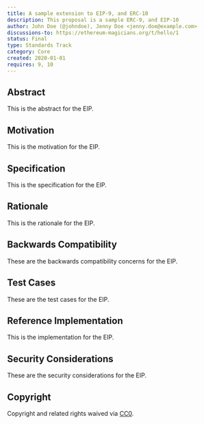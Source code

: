 ```yaml
---
title: A sample extension to EIP-9, and ERC-10
description: This proposal is a sample ERC-9, and EIP-10
author: John Doe (@johndoe), Jenny Doe <jenny.doe@example.com>
discussions-to: https://ethereum-magicians.org/t/hello/1
status: Final
type: Standards Track
category: Core
created: 2020-01-01
requires: 9, 10
---
```


## Abstract
This is the abstract for the EIP.

## Motivation
This is the motivation for the EIP.

## Specification
This is the specification for the EIP.

## Rationale
This is the rationale for the EIP.

## Backwards Compatibility
These are the backwards compatibility concerns for the EIP.

## Test Cases
These are the test cases for the EIP.

## Reference Implementation
This is the implementation for the EIP.

## Security Considerations
These are the security considerations for the EIP.

## Copyright
Copyright and related rights waived via [CC0](../LICENSE.md).
